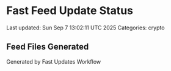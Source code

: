 # Fast Feed Update Status
Last updated: Sun Sep  7 13:02:11 UTC 2025
Categories: crypto

## Feed Files Generated

Generated by Fast Updates Workflow
